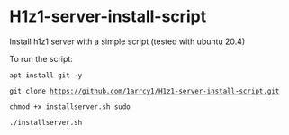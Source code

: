 <h1 dir="auto">H1z1-server-install-script</h1><p dir="auto">Install h1z1 server with a simple script (tested with ubuntu 20.4)</p><p dir="auto">To run the script:</p><p dir="auto"><code>apt install git -y</code></p><p dir="auto"><code>git clone <a href="https://github.com/1arrcy1/H1z1-server-install-script.git">https://github.com/1arrcy1/H1z1-server-install-script.git</a></code> </p><p dir="auto"><code>chmod +x installserver.sh sudo</code></p><p dir="auto"><code>./installserver.sh</code></p>
